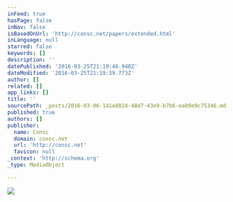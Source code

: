 ```yaml
---
inFeed: true
hasPage: false
inNav: false
isBasedOnUrl: 'http://consc.net/papers/extended.html'
inLanguage: null
starred: false
keywords: []
description: ''
datePublished: '2016-03-25T21:19:46.948Z'
dateModified: '2016-03-25T21:19:39.773Z'
author: []
related: []
app_links: []
title: ''
sourcePath: _posts/2016-03-06-141e8824-48d7-43e9-b7b6-eab9e9c75346.md
published: true
authors: []
publisher:
  name: Consc
  domain: consc.net
  url: 'http://consc.net'
  favicon: null
_context: 'http://schema.org'
_type: MediaObject

---
```

![](https://the-grid-user-content.s3-us-west-2.amazonaws.com/d080eebb-6073-4c46-8ba6-c6f54072bc12.jpg)